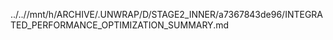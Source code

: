 ../..//mnt/h/ARCHIVE/.UNWRAP/D/STAGE2_INNER/a7367843de96/INTEGRATED_PERFORMANCE_OPTIMIZATION_SUMMARY.md